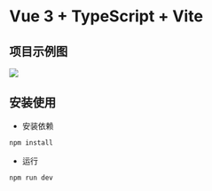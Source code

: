 # Vue 3 + TypeScript + Vite

## 项目示例图

<img src="https://s1.ax1x.com/2022/11/14/zAN8DU.png" />


## 安装使用

- 安装依赖

```bash
npm install
```

- 运行

```bash
npm run dev
```